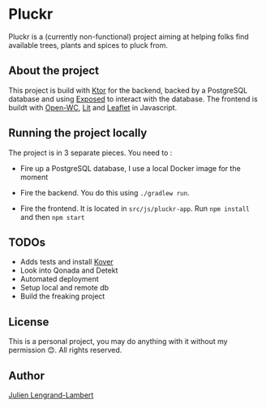 # Pluckr

Pluckr is a (currently non-functional) project aiming at helping folks find available trees, plants and spices to pluck from.

## About the project

This project is build with [Ktor](https://ktor.io/) for the backend, backed by a PostgreSQL database and using [Exposed](https://github.com/JetBrains/Exposed) to interact with the database.
The frontend is buildt with [Open-WC](https://open-wc.org/), [Lit](http://lit.dev/) and [Leaflet](https://leafletjs.com/examples/quick-start/) in Javascript.

## Running the project locally

The project is in 3 separate pieces. You need to : 

* Fire up a PostgreSQL database, I use a local Docker image for the moment

* Fire the backend. You do this using `./gradlew run`. 
* Fire the frontend. It is located in `src/js/pluckr-app`. Run `npm install` and then `npm start`


## TODOs

* Adds tests and install [Kover](https://lengrand.fr/kover-code-coverage-plugin-for-kotlin/)
* Look into Qonada and Detekt
* Automated deployment
* Setup local and remote db
* Build the freaking project

## License

This is a personal project, you may do anything with it without my permission 😊.
All rights reserved.

## Author

[Julien Lengrand-Lambert](https://twitter.com/jlengrand)
